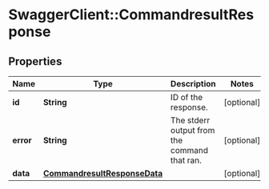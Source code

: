 # SwaggerClient::CommandresultResponse

## Properties
Name | Type | Description | Notes
------------ | ------------- | ------------- | -------------
**id** | **String** | ID of the response. | [optional] 
**error** | **String** | The stderr output from the command that ran. | [optional] 
**data** | [**CommandresultResponseData**](CommandresultResponseData.md) |  | [optional] 


